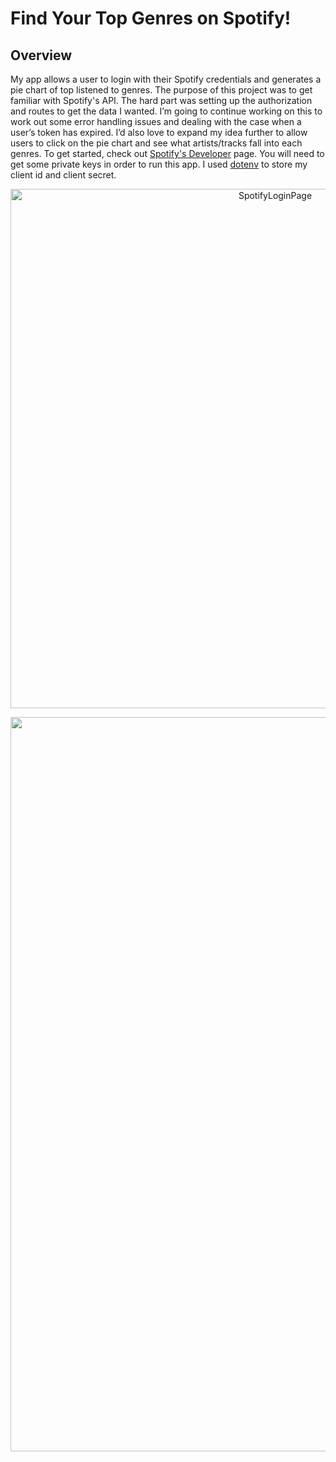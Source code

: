 # Find Your Top Genres on Spotify!

## Overview
My app allows a user to login with their Spotify credentials and generates a pie chart of top listened to genres. The purpose of this project was to get familiar with Spotify's API. The hard part was setting up the authorization and routes to get the data I wanted. I’m going to continue working on this to work out some error handling issues and dealing with the case when a user’s token has expired. I’d also love to expand my idea further to allow users to click on the pie chart and see what artists/tracks fall into each genres. 
To get started, check out [Spotify's Developer](https://developer.spotify.com/) page. You will need to get some private keys in order to run this app. I used [dotenv](https://www.npmjs.com/package/dotenv) to store my client id and client secret. 

<p align="center"><img width="831" alt="SpotifyLoginPage" src="https://user-images.githubusercontent.com/94179519/156004661-b19e600d-d9ee-496d-8768-8e77cd2a4e8d.png"></p>
<p align="center"><img width="1175" alt="SpotifyAppPic" src="https://user-images.githubusercontent.com/94179519/156004672-42702bd8-c84b-4f01-bce0-fe5d78dad3e6.png"></p>



